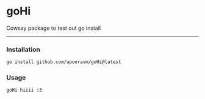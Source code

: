 # goHi
Cowsay package to test out go install

---

### Installation

``` bash
go install github.com/apooravm/goHi@latest
```

### Usage

```bash
goHi hiiii :3
```